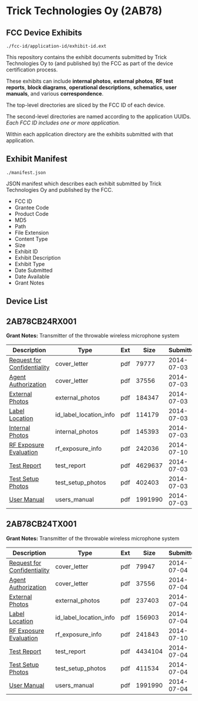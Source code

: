 # Trick Technologies Oy (2AB78)
## FCC Device Exhibits

```
./fcc-id/application-id/exhibit-id.ext
```

This repository contains the exhibit documents submitted by Trick Technologies Oy to (and published by) the FCC as part of the device certification process.

These exhibits can include **internal photos**, **external photos**, **RF test reports**, **block diagrams**, **operational descriptions**, **schematics**, **user manuals**, and various **correspondence**.

The top-level directories are sliced by the FCC ID of each device.

The second-level directories are named according to the application UUIDs. *Each FCC ID includes one or more application.*

Within each application directory are the exhibits submitted with that application. 

## Exhibit Manifest

```
./manifest.json
```

JSON manifest which describes each exhibit submitted by Trick Technologies Oy and published by the FCC.

- FCC ID
- Grantee Code
- Product Code
- MD5
- Path
- File Extension
- Content Type
- Size
- Exhibit ID
- Exhibit Description
- Exhibit Type
- Date Submitted
- Date Available
- Grant Notes

## Device List
## 2AB78CB24RX001
**Grant Notes:** Transmitter of the throwable wireless microphone system

| Description | Type | Ext | Size | Submitted | Available |
| ----------- | ---- | --- | ---- | --------- | --------- |
| [Request for Confidentiality](2AB78CB24RX001/0b98344cd922bdd60a82b2b4bc1068e3/2315166.pdf) | cover_letter | pdf | 79777 | 2014-07-03 | 2014-07-10 |
| [Agent Authorization](2AB78CB24RX001/0b98344cd922bdd60a82b2b4bc1068e3/2315167.pdf) | cover_letter | pdf | 37556 | 2014-07-03 | 2014-07-10 |
| [External Photos](2AB78CB24RX001/0b98344cd922bdd60a82b2b4bc1068e3/2315168.pdf) | external_photos | pdf | 184347 | 2014-07-03 | 2014-07-10 |
| [Label Location](2AB78CB24RX001/0b98344cd922bdd60a82b2b4bc1068e3/2315170.pdf) | id_label_location_info | pdf | 114179 | 2014-07-03 | 2014-07-10 |
| [Internal Photos](2AB78CB24RX001/0b98344cd922bdd60a82b2b4bc1068e3/2315169.pdf) | internal_photos | pdf | 145393 | 2014-07-03 | 2014-07-10 |
| [RF Exposure Evaluation](2AB78CB24RX001/0b98344cd922bdd60a82b2b4bc1068e3/2322020.pdf) | rf_exposure_info | pdf | 242036 | 2014-07-10 | 2014-07-10 |
| [Test Report](2AB78CB24RX001/0b98344cd922bdd60a82b2b4bc1068e3/2315175.pdf) | test_report | pdf | 4629637 | 2014-07-03 | 2014-07-10 |
| [Test Setup Photos](2AB78CB24RX001/0b98344cd922bdd60a82b2b4bc1068e3/2315176.pdf) | test_setup_photos | pdf | 402403 | 2014-07-03 | 2014-07-10 |
| [User Manual](2AB78CB24RX001/0b98344cd922bdd60a82b2b4bc1068e3/2315177.pdf) | users_manual | pdf | 1991990 | 2014-07-03 | 2014-07-10 |
## 2AB78CB24TX001
**Grant Notes:** Transmitter of the throwable wireless microphone system

| Description | Type | Ext | Size | Submitted | Available |
| ----------- | ---- | --- | ---- | --------- | --------- |
| [Request for Confidentiality](2AB78CB24TX001/5584d307059a002f2acb9d104ef4dea9/2315877.pdf) | cover_letter | pdf | 79947 | 2014-07-04 | 2014-07-10 |
| [Agent Authorization](2AB78CB24TX001/5584d307059a002f2acb9d104ef4dea9/2315167.pdf) | cover_letter | pdf | 37556 | 2014-07-04 | 2014-07-10 |
| [External Photos](2AB78CB24TX001/5584d307059a002f2acb9d104ef4dea9/2315879.pdf) | external_photos | pdf | 237403 | 2014-07-04 | 2014-07-10 |
| [Label Location](2AB78CB24TX001/5584d307059a002f2acb9d104ef4dea9/2315881.pdf) | id_label_location_info | pdf | 156903 | 2014-07-04 | 2014-07-10 |
| [RF Exposure Evaluation](2AB78CB24TX001/5584d307059a002f2acb9d104ef4dea9/2321304.pdf) | rf_exposure_info | pdf | 241843 | 2014-07-10 | 2014-07-10 |
| [Test Report](2AB78CB24TX001/5584d307059a002f2acb9d104ef4dea9/2315885.pdf) | test_report | pdf | 4434104 | 2014-07-04 | 2014-07-10 |
| [Test Setup Photos](2AB78CB24TX001/5584d307059a002f2acb9d104ef4dea9/2315887.pdf) | test_setup_photos | pdf | 411534 | 2014-07-04 | 2014-07-10 |
| [User Manual](2AB78CB24TX001/5584d307059a002f2acb9d104ef4dea9/2315177.pdf) | users_manual | pdf | 1991990 | 2014-07-04 | 2014-07-10 |
